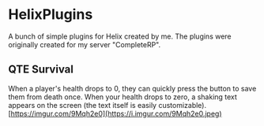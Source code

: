 # HelixPlugins
A bunch of simple plugins for Helix created by me.
The plugins were originally created for my server "CompleteRP".

## QTE Survival
When a player's health drops to 0, they can quickly press the button to save them from death once.
When your health drops to zero, a shaking text appears on the screen (the text itself is easily customizable).
[https://imgur.com/9Mqh2e0](https://i.imgur.com/9Mqh2e0.jpeg)
